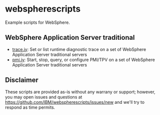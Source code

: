 # webspherescripts

Example scripts for WebSphere.

## WebSphere Application Server traditional

* [trace.jy](https://raw.githubusercontent.com/IBM/webspherescripts/refs/heads/main/webspheretraditional/trace.jy): Set or list runtime diagnostic trace on a set of WebSphere Application Server traditional servers
* [pmi.jy](https://raw.githubusercontent.com/IBM/webspherescripts/refs/heads/main/webspheretraditional/pmi.jy): Start, stop, query, or configure PMI/TPV on a set of WebSphere Application Server traditional servers

## Disclaimer

These scripts are provided as-is without any warrany or support; however, you may open issues and questions at <https://github.com/IBM/webspherescripts/issues/new> and we'll try to respond as time permits.
